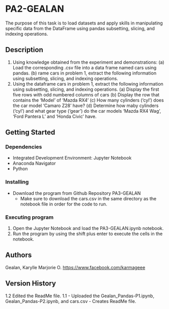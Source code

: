 # PA2-GEALAN

The purpose of this task is to load datasets and apply skills in manipulating specific data from the DataFrame using pandas subsetting, slicing, and indexing operations.

## Description

1. Using knowledge obtained from the experiment and demonstrations:
   (a) Load the corresponding .csv file into a data frame named cars using pandas.
   (b) rame cars in problem 1, extract the following information using subsetting, slicing, and indexing operations.
2. Using the dataframe cars in problem 1, extract the following information using subsetting, slicing, and indexing operations.
   (a) Display the first five rows with odd numbered columns of cars
   (b) Display the row that contains the ‘Model’ of ‘Mazda RX4’
   (c) How many cylinders (‘cyl’) does the car model ‘Camaro Z28’ have?
   (d) Determine how maby cylinders (‘cyl’) and what gear type (‘gear’) do the car models ‘Mazda RX4 Wag’, ‘Ford Pantera L’ and ‘Honda Civic’ have.

## Getting Started

### Dependencies

- Integrated Development Environment: Jupyter Notebook
- Anaconda Navigator
- Python

### Installing
- Download the program from Github Repository PA3-GEALAN
    - Make sure to download the cars.csv in the same directory as the notebook file in order for the code to run.

### Executing program

1. Open the Jupyter Notebook and load the PA3-GEALAN.ipynb notebook.
2. Run the program by using the shift plus enter to execute the cells in the notebook.

## Authors
Gealan, Karylle Marjorie O. https://www.facebook.com/karmageee

## Version History

1.2 Edited the ReadMe file.
1.1 
    - Uploaded the Gealan_Pandas-P1.ipynb, Gealan_Pandas-P2.ipynb, and cars.csv
    - Creates ReadMe file.
